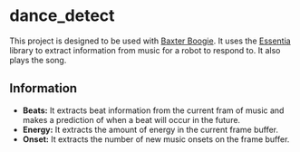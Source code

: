 # dance_detect
This project is designed to be used with [Baxter Boogie](https://github.com/freesig/baxter_boogie).
It uses the [Essentia](http://essentia.upf.edu/documentation/) library to extract information 
from music for a robot to respond to.
It also plays the song.

## Information
- __Beats:__ It extracts beat information from the current fram of music and makes a prediction of 
when a beat will occur in the future.
- __Energy:__ It extracts the amount of energy in the current frame buffer. 
- __Onset:__ It extracts the number of new music onsets on the frame buffer.


